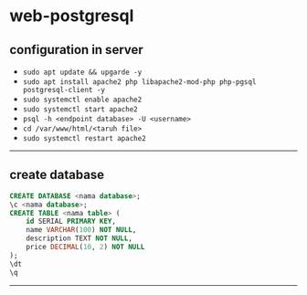 # web-postgresql
## configuration in server 
- ```sudo apt update && upgarde -y```
- ```sudo apt install apache2 php libapache2-mod-php php-pgsql postgresql-client -y```
- ```sudo systemctl enable apache2```
- ```sudo systemctl start apache2```
- ```psql -h <endpoint database> -U <username>```
- ```cd /var/www/html/<taruh file>```
- ```sudo systemctl restart apache2```
---
## create database
```sql
CREATE DATABASE <nama database>;
\c <nama database>;
CREATE TABLE <nama table> (
    id SERIAL PRIMARY KEY,
    name VARCHAR(100) NOT NULL,
    description TEXT NOT NULL,
    price DECIMAL(10, 2) NOT NULL
);
\dt
\q
```
---
